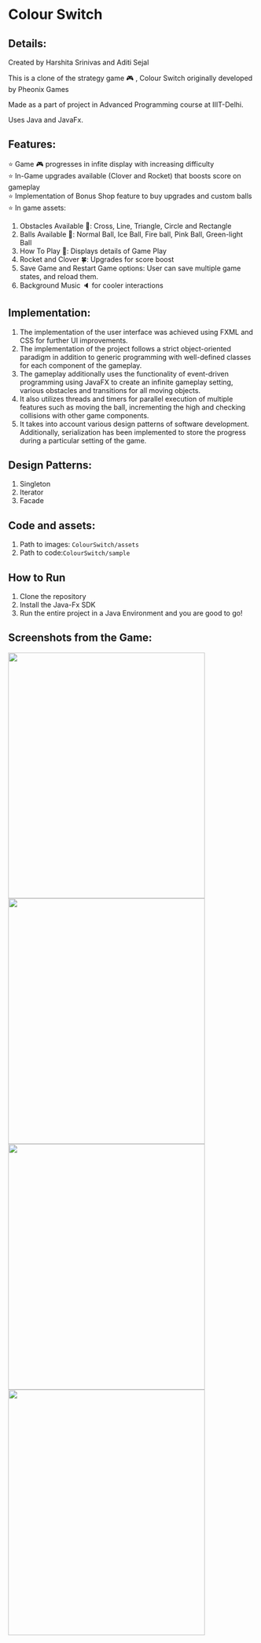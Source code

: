 # Colour Switch


## Details:
Created by Harshita Srinivas and Aditi Sejal

This is a clone of the strategy game :video_game: , Colour Switch originally developed by Pheonix Games

Made as a part of project in Advanced Programming course at IIIT-Delhi.

Uses Java and JavaFx.

## Features:
⭐️ Game :video_game: progresses in infite display with increasing difficulty </br>
⭐️ In-Game upgrades available (Clover and Rocket) that boosts score on gameplay </br>
⭐️ Implementation of Bonus Shop feature to buy upgrades and custom balls </br>
⭐️ In game assets: 
  1. Obstacles Available :red_circle:: Cross, Line, Triangle, Circle and Rectangle
  1. Balls Available :softball:: Normal Ball, Ice Ball, Fire ball, Pink Ball, Green-light Ball
  1. How To Play :page_facing_up:: Displays details of Game Play
  1. Rocket and Clover :four_leaf_clover:: Upgrades for score boost 
  1. Save Game and Restart Game options: User can save multiple game states, and reload them. 
  1. Background Music :speaker: for cooler interactions 

## Implementation:
1. The implementation of the user interface was achieved using FXML and CSS for further UI improvements. 
2. The implementation of the project follows a strict object-oriented paradigm in addition to generic programming with well-defined classes for each component of the gameplay.
3. The gameplay additionally uses the functionality of event-driven programming using JavaFX to create an infinite gameplay setting, various obstacles and transitions for all moving objects. 
4. It also utilizes threads and timers for parallel execution of multiple features such as moving the ball, incrementing the high and checking collisions with other game components. 
5. It takes into account various design patterns of software development.
Additionally, serialization has been implemented to store the progress during a particular setting of the game.  

## Design Patterns:
1. Singleton
2. Iterator
3. Facade

## Code and assets:
1. Path to images: ```ColourSwitch/assets```
1. Path to code:```ColourSwitch/sample```

## How to Run
1. Clone the repository
2. Install the Java-Fx SDK
3. Run the entire project in a Java Environment and you are good to go!

## Screenshots from the Game:
<img src="Screenshots/finalstart.png" width="400" height="500" style="margin-right: 5px;"/>   
<img src="Screenshots/final shop.png" width="400" height="500" />
<img src="Screenshots/finalgameplay.png" width="400" height="500" />   
<img src="Screenshots/finalend.png" width="400" height="500" />
